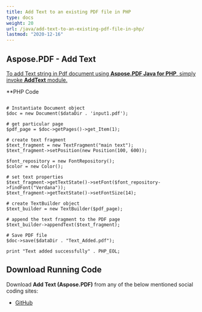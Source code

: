 ```yaml
---
title: Add Text to an existing PDF file in PHP
type: docs
weight: 20
url: /java/add-text-to-an-existing-pdf-file-in-php/
lastmod: "2020-12-16"
---
```



## Aspose.PDF - Add Text
<ins>To add Text string in Pdf document using **Aspose.PDF Java for PHP**, simply invoke **AddText** module.

**PHP Code

```

# Instantiate Document object
$doc = new Document($dataDir . 'input1.pdf');

# get particular page
$pdf_page = $doc->getPages()->get_Item(1);

# create text fragment
$text_fragment = new TextFragment("main text");
$text_fragment->setPosition(new Position(100, 600));

$font_repository = new FontRepository();
$color = new Color();

# set text properties
$text_fragment->getTextState()->setFont($font_repository->findFont("Verdana"));
$text_fragment->getTextState()->setFontSize(14);

# create TextBuilder object
$text_builder = new TextBuilder($pdf_page);

# append the text fragment to the PDF page
$text_builder->appendText($text_fragment);

# Save PDF file
$doc->save($dataDir . "Text_Added.pdf");

print "Text added successfully" . PHP_EOL;

```

## Download Running Code
Download **Add Text (Aspose.PDF)** from any of the below mentioned social coding sites:

- [GitHub](https://github.com/aspose-pdf/Aspose.PDF-for-Java/blob/master/Plugins/Aspose_Pdf_Java_for_PHP/src/Aspose/Pdf/WorkingWithText/AddText.php)
